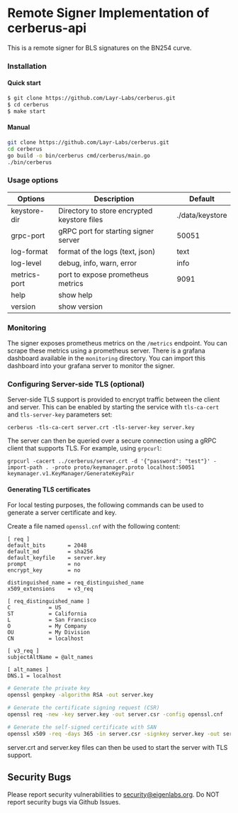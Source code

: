 # Remote Signer Implementation of cerberus-api
This is a remote signer for BLS signatures on the BN254 curve.


### Installation
#### Quick start
```bash
$ git clone https://github.com/Layr-Labs/cerberus.git
$ cd cerberus
$ make start
```

#### Manual
```bash
git clone https://github.com/Layr-Labs/cerberus.git
cd cerberus
go build -o bin/cerberus cmd/cerberus/main.go
./bin/cerberus 
```

### Usage options
| Options      | Description                                 | Default         |
|--------------|---------------------------------------------|-----------------|
| keystore-dir | Directory to store encrypted keystore files | ./data/keystore |
| grpc-port    | gRPC port for starting signer server        | 50051           |
| log-format   | format of the logs (text, json)             | text            |
| log-level    | debug, info, warn, error                    | info            |
| metrics-port | port to expose prometheus metrics           | 9091            |
| help         | show help                                   |                 |
| version      | show version                                |                 |


### Monitoring
The signer exposes prometheus metrics on the `/metrics` endpoint. You can scrape these metrics using a prometheus server.
There is a grafana dashboard available in the `monitoring` directory. You can import this dashboard into your grafana server to monitor the signer.

### Configuring Server-side TLS (optional)

Server-side TLS support is provided to encrypt traffic between the client and server. This can be enabled by starting the service with `tls-ca-cert` and `tls-server-key` parameters set:

```
cerberus -tls-ca-cert server.crt -tls-server-key server.key
```

The server can then be queried over a secure connection using a gRPC client that supports TLS. For example, using `grpcurl`:

```
grpcurl -cacert ../cerberus/server.crt -d '{"password": "test"}' -import-path . -proto proto/keymanager.proto localhost:50051 keymanager.v1.KeyManager/GenerateKeyPair
```
#### Generating TLS certificates

For local testing purposes, the following commands can be used to generate a server certificate and key.

Create a file named `openssl.cnf` with the following content:

```
[ req ]
default_bits       = 2048
default_md         = sha256
default_keyfile    = server.key
prompt             = no
encrypt_key        = no

distinguished_name = req_distinguished_name
x509_extensions    = v3_req

[ req_distinguished_name ]
C            = US
ST           = California
L            = San Francisco
O            = My Company
OU           = My Division
CN           = localhost

[ v3_req ]
subjectAltName = @alt_names

[ alt_names ]
DNS.1 = localhost
```

```bash
# Generate the private key
openssl genpkey -algorithm RSA -out server.key

# Generate the certificate signing request (CSR)
openssl req -new -key server.key -out server.csr -config openssl.cnf

# Generate the self-signed certificate with SAN
openssl x509 -req -days 365 -in server.csr -signkey server.key -out server.crt -extensions v3_req -extfile openssl.cnf

```

server.crt and server.key files can then be used to start the server with TLS support.

## Security Bugs
Please report security vulnerabilities to security@eigenlabs.org. Do NOT report security bugs via Github Issues.
